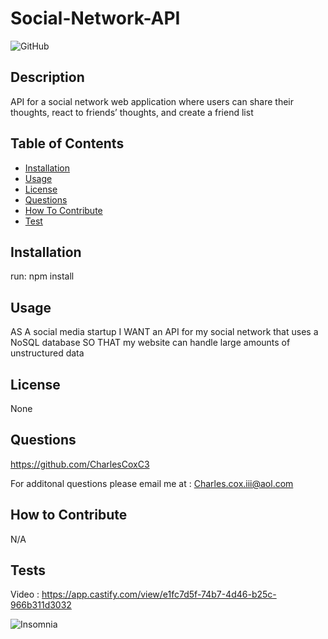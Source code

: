 # Social-Network-API

![GitHub](https://img.shields.io/github/license/CharlesCoxC3/Social-Network-API)

## Description

 API for a social network web application where users can share their thoughts, react to friends’ thoughts, and create a friend list

## Table of Contents

- [Installation](#installation)
- [Usage](#usage)
- [License](#license)
- [Questions](#questions)
- [How To Contribute](#contributions)
- [Test](#tests)

## Installation

run: npm install

## Usage

AS A social media startup
I WANT an API for my social network that uses a NoSQL database
SO THAT my website can handle large amounts of unstructured data

## License

None

## Questions

https://github.com/CharlesCoxC3

For additonal questions please email me at : Charles.cox.iii@aol.com

## How to Contribute

N/A

## Tests

Video : https://app.castify.com/view/e1fc7d5f-74b7-4d46-b25c-966b311d3032

![Insomnia](https://user-images.githubusercontent.com/112132288/216230932-a3328faf-8cf6-4fa5-83d7-7c6a1e12929f.png)
